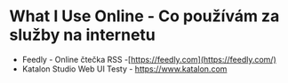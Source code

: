 
# What I Use Online - Co používám za služby na internetu

- Feedly - Online čtečka RSS -[https://feedly.com](https://feedly.com/)
- Katalon Studio Web UI Testy  - https://www.katalon.com


<!--stackedit_data:
eyJoaXN0b3J5IjpbLTE0NjczOTM3NTcsLTE1NTk0ODkyOTUsNj
cwNTMxMjgxXX0=
-->